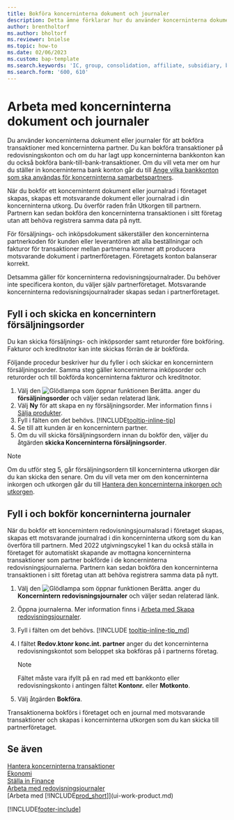 ```yaml
---
title: Bokföra koncerninterna dokument och journaler
description: Detta ämne förklarar hur du använder koncerninterna dokument eller journaler för att bokföra transaktioner med koncerninterna partner.
author: brentholtorf
ms.author: bholtorf
ms.reviewer: bnielse
ms.topic: how-to
ms.date: 02/06/2023
ms.custom: bap-template
ms.search.keywords: 'IC, group, consolidation, affiliate, subsidiary, bank-to-bank'
ms.search.form: '600, 610'
---
```

# <a name="work-with-intercompany-documents-and-journals"></a>Arbeta med koncerninterna dokument och journaler

Du använder koncerninterna dokument eller journaler för att bokföra transaktioner med koncerninterna partner. Du kan bokföra transaktioner på redovisningskonton och om du har lagt upp koncerninterna bankkonton kan du också bokföra bank-till-bank-transaktioner. Om du vill veta mer om hur du ställer in koncerninterna bank konton går du till [Ange vilka bankkonton som ska användas för koncerninterna samarbetspartners](intercompany-how-setup.md#specify-the-bank-accounts-to-use-for-intercompany-partners).  

När du bokför ett koncerninternt dokument eller journalrad i företaget skapas, skapas ett motsvarande dokument eller journalrad i din koncerninterna utkorg. Du överför raden från Utkorgen till partnern. Partnern kan sedan bokföra den koncerninterna transaktionen i sitt företag utan att behöva registrera samma data på nytt.

För försäljnings- och inköpsdokument säkerställer den koncerninterna partnerkoden för kunden eller leverantören att alla beställningar och fakturor för transaktioner mellan partnerna kommer att producera motsvarande dokument i partnerföretagen. Företagets konton balanserar korrekt.

Detsamma gäller för koncerninterna redovisningsjournalrader. Du behöver inte specificera konton, du väljer själv partnerföretaget. Motsvarande koncerninterna redovisningsjournalrader skapas sedan i partnerföretaget.

## <a name="fill-in-and-send-an-intercompany-sales-order"></a>Fyll i och skicka en koncernintern försäljningsorder

Du kan skicka försäljnings- och inköpsorder samt returorder före bokföring. Fakturor och kreditnotor kan inte skickas förrän de är bokförda.

Följande procedur beskriver hur du fyller i och skickar en koncernintern försäljningsorder. Samma steg gäller koncerninterna inköpsorder och returorder och till bokförda koncerninterna fakturor och kreditnotor.  

1. Välj den ![Glödlampa som öppnar funktionen Berätta.](media/ui-search/search_small.png "Berätta för mig vad du vill göra") anger du **försäljningsorder** och väljer sedan relaterad länk.  
2. Välj **Ny** för att skapa en ny försäljningsorder. Mer information finns i [Sälja produkter](sales-how-sell-products.md).  
3. Fyll i fälten om det behövs. [!INCLUDE[tooltip-inline-tip](includes/tooltip-inline-tip_md.md)]
4. Se till att kunden är en koncernintern partner.
5. Om du vill skicka försäljningsordern innan du bokför den, väljer du åtgärden **skicka Koncerninterna försäljningsorder**.

> [!NOTE]
> Om du utför steg 5, går försäljningsordern till koncerninterna utkorgen där du kan skicka den senare. Om du vill veta mer om den koncerninterna inkorgen och utkorgen går du till [Hantera den koncerninterna inkorgen och utkorgen](intercompany-how-manage-intercompany-inbox.md).

## <a name="fill-in-and-post-an-intercompany-journal"></a>Fyll i och bokför koncerninterna journaler

När du bokför ett koncernintern redovisningsjournalsrad i företaget skapas, skapas ett motsvarande journalrad i din koncerninterna utkorg som du kan överföra till partnern. Med 2022 utgivningscykel 1 kan du också ställa in företaget för automatiskt skapande av mottagna koncerninterna transaktioner som partner bokförde i de koncerninterna redovisningsjournalerna. Partnern kan sedan bokföra den koncerninterna transaktionen i sitt företag utan att behöva registrera samma data på nytt.

1. Välj den ![Glödlampa som öppnar funktionen Berätta.](media/ui-search/search_small.png "Berätta för mig vad du vill göra") anger du **Koncernintern redovisningsjournaler** och väljer sedan relaterad länk.  
2. Öppna journalerna. Mer information finns i [Arbeta med Skapa redovisningsjournaler](ui-work-general-journals.md).
3. Fyll i fälten om det behövs. [!INCLUDE [tooltip-inline-tip_md](../archive/invoicing/includes/tooltip-inline-tip_md.md)]
4. I fältet **Redov.ktonr konc.int. partner** anger du det koncerninterna redovisningskontot som beloppet ska bokföras på i partnerns företag.

    > [!NOTE]
    > Fältet måste vara ifyllt på en rad med ett bankkonto eller redovisningskonto i antingen fältet **Kontonr.** eller **Motkonto**.  
5. Välj åtgärden **Bokföra**.

Transaktionerna bokförs i företaget och en journal med motsvarande transaktioner och skapas i koncerninterna utkorgen som du kan skicka till partnerföretaget.

## <a name="see-also"></a>Se även

[Hantera koncerninterna transaktioner](intercompany-manage.md)  
[Ekonomi](finance.md)  
[Ställa in Finance](finance-setup-finance.md)  
[Arbeta med redovisningsjournaler](ui-work-general-journals.md)  
[Arbeta med [!INCLUDE[prod_short](includes/prod_short.md)]](ui-work-product.md)


[!INCLUDE[footer-include](includes/footer-banner.md)]
